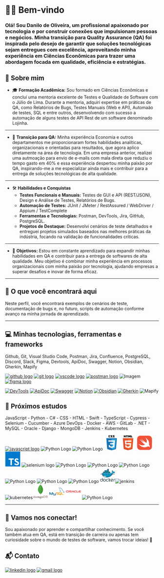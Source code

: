 # 👨‍💻 Bem-vindo

[](https://github.com/https://github.com/DaniloOliveiraQA/DaniloOliveiraQA#-bem-vindo)

### Olá! Sou Danilo de Oliveira, um profissional apaixonado por tecnologia e por construir conexões que impulsionam pessoas e negócios. Minha transição para Quality Assurance (QA) foi inspirada pelo desejo de garantir que soluções tecnológicas sejam entregues com excelência, aproveitando minha experiência em Ciências Econômicas para trazer uma abordagem focada em qualidade, eficiência e estratégias.

## 📜 Sobre mim

[](https://github.com/DaniloOliveiraQA/DaniloOliveiraQA#-sobre-mim)

-   🎓  **Formação Acadêmica:**  Sou formado em Ciências Econômicas e concluí uma mentoria excelente de Testes e Qualidade de Software com o Júlio de Lima. Durante a mentoria, adquiri expertise em práticas de QA, como Relatórios de Bugs, Testes Manuais (Web e API), Automaão de testes, SQL e entre outros, desenvolvendo com sucesso a automação de alguns testes de API Rest de um software denominado Lojinha.

----------

-   🚀  **Transição para QA:**  Minha experiência Economia e outros departamentos me proporcionaram fortes habilidades analíticas, organizacionais e orientadas para resultados, que agora aplico diretamente na área de tecnologia. Em uma empresa anterior, realizei uma autmoação para envio de e-mails com mala direta que reduziu o tempo gasto em 40% e essa experiência despertou minha paixão por QA, inspirando-me a me especializar ainda mais e contribuir para a entrega de soluções tecnológicas de alta qualidade.

----------

-   🛠️  **Habilidades e Conquistas**
    -   **Testes Funcionais e Manuais:**  Testes de GUI e API (REST/JSON), Design e Análise de Testes, Relatórios de Bugs.
    - **Automação de Testes:** JUnit / JMeter / RestAssured / WebDriver / Appium / TestComplete
    -   **Ferramentas e Tecnologias:**  Postman, DevTools, Jira, GitHub, PostgreSQL.
    -   **Projetos de Destaque:**  Desenvolvi cenários de teste detalhados e entreguei projetos simulados baseados nas melhores práticas da indústria, focando na validação de funcionalidades críticas.

----------

-   🎯  **Objetivos:**  Estou em constante aprendizado para expandir minhas habilidades em QA e contribuir para a entrega de softwares de alta qualidade. Meu objetivo é combinar minha experiência em processos organizacionais com minha paixão por tecnologia, ajudando empresas a superar desafios e inovar de forma eficaz.

----------

## 📂 O que você encontrará aqui

[](https://github.com/DaniloOliveiraQA/DaniloOliveiraQA#-o-que-voc%C3%AA-encontrar%C3%A1-aqui)

Neste perfil, você encontrará exemplos de cenários de teste, documentação de bugs e, no futuro, scripts de automação conforme avanço na minha jornada de aprendizado.

----------

## 💻 Minhas tecnologias, ferramentas e frameworks

[](https://github.com/DaniloOliveiraQA/DaniloOliveiraQA#-minhas-tecnologias-ferramentas-e-frameworks)

Github, Git, Visual Studio Code, Postman, Jira, Confluence, PostgreSQL, Discord, Slack, Figma, Devtools, ApiDoc, Swagger, Notion, Obsidian, Gherkin, Mapify

[![github logo](https://camo.githubusercontent.com/dbe4ba9617b5f2b9c3c12682ab9b2c687078af1cd25a2f545461157d8e1e7401/68747470733a2f2f736b696c6c69636f6e732e6465762f69636f6e733f693d676974687562)](https://camo.githubusercontent.com/dbe4ba9617b5f2b9c3c12682ab9b2c687078af1cd25a2f545461157d8e1e7401/68747470733a2f2f736b696c6c69636f6e732e6465762f69636f6e733f693d676974687562)  [](https://github.com/DaniloOliveiraQA/DaniloOliveiraQA)  [![git logo](https://camo.githubusercontent.com/a2322ca134c223fe4b49d637be98c3b8d9b907e8ef9c601c4bc8ce2a5824e269/68747470733a2f2f736b696c6c69636f6e732e6465762f69636f6e733f693d676974)](https://camo.githubusercontent.com/a2322ca134c223fe4b49d637be98c3b8d9b907e8ef9c601c4bc8ce2a5824e269/68747470733a2f2f736b696c6c69636f6e732e6465762f69636f6e733f693d676974)  [](https://github.com/DaniloOliveiraQA/DaniloOliveiraQA)  [![vscode logo](https://camo.githubusercontent.com/3083bb2a86bf87e14fd25feb6fa77f609c4ae32d0d50fe87610b4fd612a038cf/68747470733a2f2f736b696c6c69636f6e732e6465762f69636f6e733f693d7673636f6465)](https://camo.githubusercontent.com/3083bb2a86bf87e14fd25feb6fa77f609c4ae32d0d50fe87610b4fd612a038cf/68747470733a2f2f736b696c6c69636f6e732e6465762f69636f6e733f693d7673636f6465)  [](https://github.com/DaniloOliveiraQA/DaniloOliveiraQA)  [![postman logo](https://camo.githubusercontent.com/5b0b5b0ff513c0fbf98618d906122d0099582b0aae94e33c04c8a75848367301/68747470733a2f2f736b696c6c69636f6e732e6465762f69636f6e733f693d706f73746d616e)](https://camo.githubusercontent.com/5b0b5b0ff513c0fbf98618d906122d0099582b0aae94e33c04c8a75848367301/68747470733a2f2f736b696c6c69636f6e732e6465762f69636f6e733f693d706f73746d616e)  [](https://github.com/DaniloOliveiraQA/DaniloOliveiraQA) <img src="https://camo.githubusercontent.com/846a58b5795502a7f7b4016dd2c934bad2d3b80341db7ce9fc0ada3c8a1ac2d3/68747470733a2f2f63646e2e6a7364656c6976722e6e65742f67682f64657669636f6e732f64657669636f6e2f69636f6e732f6a6972612f6a6972612d6f726967696e616c2e737667" width="50" height="50" alt="Imagem"> [![figma logo](https://camo.githubusercontent.com/e5a9db5c6c95d9986b877048e7455b6456aa616a2e44d974ef9e72f758826146/68747470733a2f2f736b696c6c69636f6e732e6465762f69636f6e733f693d6669676d61)](https://camo.githubusercontent.com/e5a9db5c6c95d9986b877048e7455b6456aa616a2e44d974ef9e72f758826146/68747470733a2f2f736b696c6c69636f6e732e6465762f69636f6e733f693d6669676d61)

[![DevTools](https://camo.githubusercontent.com/0ddab8a729de0f62b3e85ad9af57bccdb3412d37d42f01cc0c5a5e61b60b0def/68747470733a2f2f696d672e736869656c64732e696f2f62616467652f446576546f6f6c732d3230323332413f7374796c653d666f722d7468652d6261646765266c6f676f3d676f6f676c656368726f6d65266c6f676f436f6c6f723d7768697465)](https://camo.githubusercontent.com/0ddab8a729de0f62b3e85ad9af57bccdb3412d37d42f01cc0c5a5e61b60b0def/68747470733a2f2f696d672e736869656c64732e696f2f62616467652f446576546f6f6c732d3230323332413f7374796c653d666f722d7468652d6261646765266c6f676f3d676f6f676c656368726f6d65266c6f676f436f6c6f723d7768697465)  [![ApiDoc](https://camo.githubusercontent.com/0954a91b112895dd276658ef9b4ebda319887de59f6cc1d8fceebb90e019a230/68747470733a2f2f696d672e736869656c64732e696f2f62616467652f417069446f632d3030303030303f7374796c653d666f722d7468652d6261646765266c6f676f3d73776167676572266c6f676f436f6c6f723d7768697465)](https://camo.githubusercontent.com/0954a91b112895dd276658ef9b4ebda319887de59f6cc1d8fceebb90e019a230/68747470733a2f2f696d672e736869656c64732e696f2f62616467652f417069446f632d3030303030303f7374796c653d666f722d7468652d6261646765266c6f676f3d73776167676572266c6f676f436f6c6f723d7768697465)  [![Swagger](https://camo.githubusercontent.com/d254fba20950f44cbe1f99e3b74c6cfa632efbee2ee80d0d0ac234819740abff/68747470733a2f2f696d672e736869656c64732e696f2f62616467652f537761676765722d3835454132443f7374796c653d666f722d7468652d6261646765266c6f676f3d73776167676572266c6f676f436f6c6f723d626c61636b)](https://camo.githubusercontent.com/d254fba20950f44cbe1f99e3b74c6cfa632efbee2ee80d0d0ac234819740abff/68747470733a2f2f696d672e736869656c64732e696f2f62616467652f537761676765722d3835454132443f7374796c653d666f722d7468652d6261646765266c6f676f3d73776167676572266c6f676f436f6c6f723d626c61636b)  [![Notion](https://camo.githubusercontent.com/a0e4503e87270c05c76e1b69e7f68169b8323e1096b0febbabf4a2d988827100/68747470733a2f2f696d672e736869656c64732e696f2f62616467652f4e6f74696f6e2d3030303030303f7374796c653d666f722d7468652d6261646765266c6f676f3d6e6f74696f6e266c6f676f436f6c6f723d7768697465)](https://camo.githubusercontent.com/a0e4503e87270c05c76e1b69e7f68169b8323e1096b0febbabf4a2d988827100/68747470733a2f2f696d672e736869656c64732e696f2f62616467652f4e6f74696f6e2d3030303030303f7374796c653d666f722d7468652d6261646765266c6f676f3d6e6f74696f6e266c6f676f436f6c6f723d7768697465)  [![Obsidian](https://camo.githubusercontent.com/62c10056557009a64440c7abe4e638734748a4a7a9d6267a78ee0a7266fd4163/68747470733a2f2f696d672e736869656c64732e696f2f62616467652f4f6273696469616e2d3438333639393f7374796c653d666f722d7468652d6261646765266c6f676f3d6f6273696469616e266c6f676f436f6c6f723d7768697465)](https://camo.githubusercontent.com/62c10056557009a64440c7abe4e638734748a4a7a9d6267a78ee0a7266fd4163/68747470733a2f2f696d672e736869656c64732e696f2f62616467652f4f6273696469616e2d3438333639393f7374796c653d666f722d7468652d6261646765266c6f676f3d6f6273696469616e266c6f676f436f6c6f723d7768697465)  [![Gherkin](https://camo.githubusercontent.com/38310068b7aebc11d55e7166b47e158c6c1ccc6c18afe9a6aa5c390e9a791426/68747470733a2f2f696d672e736869656c64732e696f2f62616467652f476865726b696e2d3230383846463f7374796c653d666f722d7468652d6261646765266c6f676f3d637563756d626572266c6f676f436f6c6f723d7768697465)](https://camo.githubusercontent.com/38310068b7aebc11d55e7166b47e158c6c1ccc6c18afe9a6aa5c390e9a791426/68747470733a2f2f696d672e736869656c64732e696f2f62616467652f476865726b696e2d3230383846463f7374796c653d666f722d7468652d6261646765266c6f676f3d637563756d626572266c6f676f436f6c6f723d7768697465)  ![Mapify](https://camo.githubusercontent.com/758d22a938afd37655ce72faf86a7620e7dc14d1c76da7f36c13863a3f50792e/68747470733a2f2f696d672e736869656c64732e696f2f62616467652f4d61706966792d3542354235423f7374796c653d666f722d7468652d6261646765266c6f676f3d6d6170626f78266c6f676f436f6c6f723d7768697465)

## 🧠 Próximos estudos

[](https://github.com/DaniloOliveiraQA/DaniloOliveiraQA#-pr%C3%B3ximos-estudos)

JavaScript - Python - C# - CSS - HTML - Swift - TypeScript - Cypress - Selenium - Cucumber - Azure DevOps - Docker - AWS - GitLab - .NET - MySQL - Oracle - Django - MongoDB - Jenkins - Kubernetes

[![javascript logo](https://camo.githubusercontent.com/16edff857d92b7794d5f4241aa88b9db4463d06eb52b38624a5fe1cad1584e53/68747470733a2f2f736b696c6c69636f6e732e6465762f69636f6e733f693d6a73)](https://camo.githubusercontent.com/16edff857d92b7794d5f4241aa88b9db4463d06eb52b38624a5fe1cad1584e53/68747470733a2f2f736b696c6c69636f6e732e6465762f69636f6e733f693d6a73)  [](https://github.com/https://github.com/DaniloOliveiraQA/DaniloOliveiraQA)  <img src="https://camo.githubusercontent.com/d1652ce9d9e41d898ea03bd8772e8accb903947dc6bba2a410d76462f7d63d1b/68747470733a2f2f63646e2e6a7364656c6976722e6e65742f67682f64657669636f6e732f64657669636f6e2f69636f6e732f707974686f6e2f707974686f6e2d6f726967696e616c2e737667" width="50" height="50" alt="Python Logo"> <img src="https://camo.githubusercontent.com/2d9be2cdbe847aa58cefeb401833777b9330a5d91389066137fc1c84589eabfe/68747470733a2f2f63646e2e6a7364656c6976722e6e65742f67682f64657669636f6e732f64657669636f6e2f69636f6e732f6373686172702f6373686172702d6f726967696e616c2e737667" width="50" height="50" alt="Python Logo"> <img src="https://raw.githubusercontent.com/devicons/devicon/master/icons/css3/css3-original-wordmark.svg" width="50" height="50" alt="Python Logo"> <img src="https://raw.githubusercontent.com/devicons/devicon/master/icons/html5/html5-original-wordmark.svg" width="50" height="50" alt="Python Logo"> <img src="https://raw.githubusercontent.com/devicons/devicon/master/icons/swift/swift-original.svg" width="50" height="50" alt="Python Logo"> <img src="https://raw.githubusercontent.com/devicons/devicon/master/icons/typescript/typescript-original.svg" width="50" height="50" alt="Python Logo"> ![selenium logo](https://camo.githubusercontent.com/08f917ca9126b5b267bac1584672e7c9287688ff0dfb4b4950a06abddde0bf7f/68747470733a2f2f736b696c6c69636f6e732e6465762f69636f6e733f693d73656c656e69756d)  <img src="https://raw.githubusercontent.com/simple-icons/simple-icons/6e46ec1fc23b60c8fd0d2f2ff46db82e16dbd75f/icons/cypress.svg" width="50" height="50" alt="Python Logo">  <img src="https://camo.githubusercontent.com/778abfa8b0d730a8bff222d331c98a0393481f151f65554421c39e582cbfbef8/68747470733a2f2f63646e2e6a7364656c6976722e6e65742f67682f64657669636f6e732f64657669636f6e2f69636f6e732f637563756d6265722f637563756d6265722d706c61696e2e737667" width="50" height="50" alt="Python Logo"> <img src="https://camo.githubusercontent.com/7010699f8506fb41b54dd0af1a7ce52292834158a4813d611e6fd0ba5d827323/68747470733a2f2f63646e2e6a7364656c6976722e6e65742f67682f64657669636f6e732f64657669636f6e2f69636f6e732f617a7572652f617a7572652d6f726967696e616c2e737667" width="50" height="50" alt="Python Logo"> <img src="https://camo.githubusercontent.com/2d869f303f8110e509cfffdb4bab8cb8cd17667d1e624610cf1e16fe00422792/68747470733a2f2f736b696c6c69636f6e732e6465762f69636f6e733f693d617773" width="50" height="50" alt="Python Logo"> <img src="https://camo.githubusercontent.com/00518a2218fb06231c6f2064f1904d68a42f0dceba8985231a70efec56127933/68747470733a2f2f63646e2e6a7364656c6976722e6e65742f67682f64657669636f6e732f64657669636f6e2f69636f6e732f6769746c61622f6769746c61622d6f726967696e616c2e737667" width="50" height="50" alt="Python Logo"> <img src="https://camo.githubusercontent.com/3ebcfced2ff64f782087eb5b242c44db6acbd5989c635d12664a7300c5676dfd/68747470733a2f2f736b696c6c69636f6e732e6465762f69636f6e733f693d646f746e6574" width="50" height="50" alt="Python Logo"> <img src="https://raw.githubusercontent.com/devicons/devicon/master/icons/docker/docker-original-wordmark.svg" width="50" height="50" alt="Python Logo">![jenkins](https://camo.githubusercontent.com/1c1c3e37681eb5083d723bcd2392debb79e63ae049016c524c03c513f55ecf1e/68747470733a2f2f7777772e766563746f726c6f676f2e7a6f6e652f6c6f676f732f6a656e6b696e732f6a656e6b696e732d69636f6e2e737667)![kubernetes](https://camo.githubusercontent.com/748741d00dfc27b4a54c81bfe956dbb584d6173a25f93840fe5a843bf9cb3a35/68747470733a2f2f7777772e766563746f726c6f676f2e7a6f6e652f6c6f676f732f6b756265726e657465732f6b756265726e657465732d69636f6e2e737667)<img src="https://raw.githubusercontent.com/devicons/devicon/master/icons/mongodb/mongodb-original-wordmark.svg" width="50" height="50" alt="Python Logo"> <img src="https://raw.githubusercontent.com/devicons/devicon/master/icons/mysql/mysql-original-wordmark.svg" width="50" height="50" alt="Python Logo"> <img src="https://raw.githubusercontent.com/devicons/devicon/master/icons/oracle/oracle-original.svg" width="50" height="50" alt="Python Logo"> <img src="https://camo.githubusercontent.com/8b881d3f5c08ca1a728a02285aff8693650830509c4189d0d6b4b335b10af4e9/68747470733a2f2f63646e2e776f726c64766563746f726c6f676f2e636f6d2f6c6f676f732f646a616e676f2e737667" width="50" height="50" alt="Python Logo">

----------

## 💬 Vamos nos conectar!

[](https://github.com/DaniloOliveiraQA/DaniloOliveiraQA#-vamos-nos-conectar)

Sou apaixonado por aprender e compartilhar conhecimento. Se você também atua em QA, está em transição de carreira ou apenas tem curiosidade sobre o mundo de testes de software, vamos trocar ideias!  🚀

## 📬 Contato

[](https://github.com/DaniloOliveiraQA/DaniloOliveiraQA#-contato)

 [![linkedin logo](https://raw.githubusercontent.com/maurodesouza/profile-readme-generator/master/src/assets/icons/social/linkedin/default.svg)](https://www.linkedin.com/in/danilodeoliveira0105/) [![gmail logo](https://raw.githubusercontent.com/maurodesouza/profile-readme-generator/master/src/assets/icons/social/gmail/default.svg)](mailto:dan.oliver03@hotmail.com)
